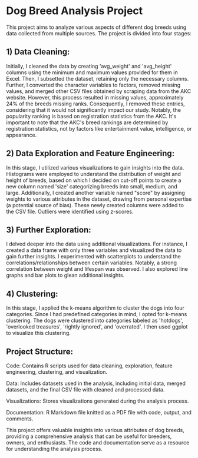 # Dog Breed Analysis Project
This project aims to analyze various aspects of different dog breeds using data collected from multiple sources. The project is divided into four stages:

## 1) Data Cleaning: 
Initially, I cleaned the data by creating 'avg_weight' and 'avg_height' columns using the minimum and maximum values provided for them in Excel. Then, I subsetted the dataset, retaining only the necessary columns. Further, I converted the character variables to factors, removed missing values, and merged other CSV files obtained by scraping data from the AKC website. However, this process resulted in missing values, approximately 24% of the breeds missing ranks. Consequently, I removed these entries, considering that it would not significantly impact our study. Notably, the popularity ranking is based on registration statistics from the AKC. It's important to note that the AKC's breed rankings are determined by registration statistics, not by factors like entertainment value, intelligence, or appearance.

## 2) Data Exploration and Feature Engineering: 
In this stage, I utilized various visualizations to gain insights into the data. Histograms were employed to understand the distribution of weight and height of breeds, based on which I decided on cut-off points to create a new column named 'size' categorizing breeds into small, medium, and large. Additionally, I created another variable named "score" by assigning weights to various attributes in the dataset, drawing from personal expertise (a potential source of bias). These newly created columns were added to the CSV file. Outliers were identified using z-scores.

## 3) Further Exploration: 
I delved deeper into the data using additional visualizations. For instance, I created a data frame with only three variables and visualized the data to gain further insights. I experimented with scatterplots to understand the correlations/relationships between certain variables. Notably, a strong correlation between weight and lifespan was observed. I also explored line graphs and bar plots to glean additional insights.

## 4) Clustering: 
In this stage, I applied the k-means algorithm to cluster the dogs into four categories. Since I had predefined categories in mind, I opted for k-means clustering. The dogs were clustered into categories labeled as 'hotdogs', 'overlooked treasures', 'rightly ignored', and 'overrated'. I then used ggplot to visualize this clustering.

## Project Structure:
Code: Contains R scripts used for data cleaning, exploration, feature engineering, clustering, and visualization.

Data: Includes datasets used in the analysis, including initial data, merged datasets, and the final CSV file with cleaned and processed data.

Visualizations: Stores visualizations generated during the analysis process.

Documentation: R Markdown file knitted as a PDF file with code, output, and comments.

This project offers valuable insights into various attributes of dog breeds, providing a comprehensive analysis that can be useful for breeders, owners, and enthusiasts. The code and documentation serve as a resource for understanding the analysis process.
